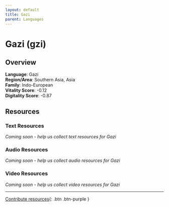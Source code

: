 ```yaml
---
layout: default
title: Gazi
parent: Languages
---
```


# Gazi (gzi)

## Overview

**Language**: Gazi  
**Region/Area**: Southern Asia, Asia  
**Family**: Indo-European  
**Vitality Score**: -0.12  
**Digitality Score**: -0.87  

## Resources

### Text Resources
*Coming soon - help us collect text resources for Gazi*

### Audio Resources
*Coming soon - help us collect audio resources for Gazi*

### Video Resources
*Coming soon - help us collect video resources for Gazi*

---

[Contribute resources](https://fairtrain.github.io/){: .btn .btn-purple }
